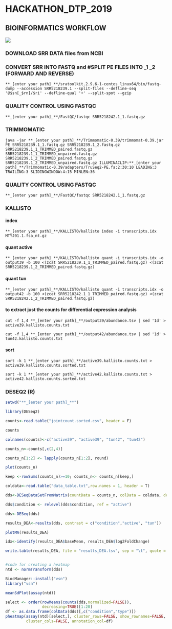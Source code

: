 # HACKATHON_DTP_2019
## BIOINFORMATICS WORKFLOW
![](https://media.giphy.com/media/OkaMjJ7r7cMhO/giphy.gif)

### DOWNLOAD SRR DATA files from NCBI
 

### CONVERT SRR INTO FASTQ and #SPLIT PE FILES INTO _1 _2 (FORWARD AND REVERSE)


`**_[enter your path]_**/sratoolkit.2.9.6-1-centos_linux64/bin/fastq-dump --accession SRR5218239.1 --split-files --defline-seq '@$sn[_$rn]/$ri' --defline-qual '+' --split-spot --gzip`


### QUALITY CONTROL USING FASTQC

`**_[enter your path]_**/FastQC/fastqc SRR5218242.1_1.fastq.gz` 

### TRIMMOMATIC

`java -jar **_[enter your path]_**/Trimmomatic-0.39/trimmomat-0.39.jar PE SRR5218239.1_1.fastq.gz SRR5218239.1_2.fastq.gz SRR5218239.1_1_TRIMMED_paired.fastq.gz SRR5218239.1_1_TRIMMED_unpaired.fastq.gz SRR5218239.1_2_TRIMMED_paired.fastq.gz SRR5218239.1_2_TRIMMED_unpaired.fastq.gz ILLUMINACLIP:**_[enter your path]_**/Trimmomatic-0.39/adapters/TruSeq2-PE.fa:2:30:10 LEADING:3 TRAILING:3 SLIDINGWINDOW:4:15 MINLEN:36`

### QUALITY CONTROL USING FASTQC

`**_[enter your path]_**/FastQC/fastqc SRR5218242.1_1.fastq.gz` 

### KALLISTO
#### index
`**_[enter your path]_**/KALLISTO/kallisto index -i transcripts.idx MTYJ01.1.fsa_nt.gz`
#### quant active
`**_[enter your path]_**/KALLISTO/kallisto quant -i transcripts.idx -o output39 -b 100 <(zcat SRR5218239.1_1_TRIMMED_paired.fastq.gz) <(zcat SRR5218239.1_2_TRIMMED_paired.fastq.gz)`
#### quant tun
`**_[enter your path]_**/KALLISTO/kallisto quant -i transcripts.idx -o output42 -b 100 <(zcat SRR5218242.1_1_TRIMMED_paired.fastq.gz) <(zcat SRR5218242.1_2_TRIMMED_paired.fastq.gz)`

#### to extract just the counts for differential expression analysis
`cut -f 1,4 **_[enter your path]_**/output39/abundance.tsv | sed '1d' > active39.kallisto.counts.txt`

`cut -f 1,4 **_[enter your path]_**/output42/abundance.tsv | sed '1d' > tun42.kallisto.counts.txt`

#### sort
`sort -k 1 **_[enter your path]_**/active39.kallisto.counts.txt > active39.kallisto.counts.sorted.txt` 

`sort -k 1 **_[enter your path]_**/active42.kallisto.counts.txt > active42.kallisto.counts.sorted.txt` 

### DESEQ2 (R)

```R
setwd("**_[enter your path]_**")

library(DESeq2)

counts<-read.table("jointcount.sorted.csv", header = F)

counts

colnames(counts)<-c("active39", "active39", "tun42", "tun42")

counts_n<-counts[,c(2,4)]

counts_n[1:2] <- lapply(counts_n[1:2], round)

plot(counts_n)

keep <-rowSums(counts_n)>=10; counts_n<- counts_n[keep,]

coldata<-read.table("data_table.txt",row.names = 1, header = T)

dds<-DESeqDataSetFromMatrix(countData = counts_n, colData = coldata, design = ~condition)

dds$condition <- relevel(dds$condition, ref = "active")

dds<-DESeq(dds)

results_DEA<-results(dds, contrast = c("condition","active", "tun"))

plotMA(results_DEA)

idx<-identify(results_DEA$baseMean, results_DEA$log2FoldChange)

write.table(results_DEA, file = "results_DEA.tsv", sep = "\t", quote = F)


#code for creating a heatmap 
ntd <- normTransform(dds)

BiocManager::install("vsn")
library("vsn")

meanSdPlot(assay(ntd))

select <- order(rowMeans(counts(dds,normalized=FALSE)),
                decreasing=TRUE)[1:20]
df <- as.data.frame(colData(dds)[,c("condition","type")])
pheatmap(assay(ntd)[select,], cluster_rows=FALSE, show_rownames=FALSE,
         cluster_cols=FALSE, annotation_col=df)
```

